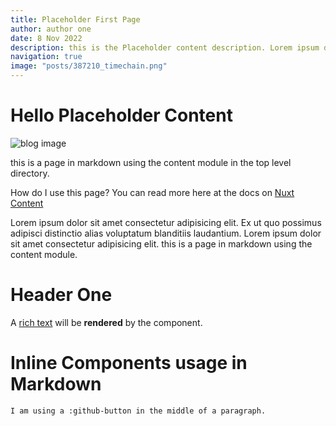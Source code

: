 ```yaml
---
title: Placeholder First Page
author: author one
date: 8 Nov 2022
description: this is the Placeholder content description. Lorem ipsum dolor sit amet consectetur adipisicing elit.
navigation: true
image: "posts/387210_timechain.png"
---
```


# Hello Placeholder Content

![blog image](/posts/387210_timechain.png)

this is a page in markdown using the content module in the top level directory.

How do I use this page? You can read more here at the docs
on [Nuxt Content](https://content.nuxtjs.org/guide/writing/markdown)

Lorem ipsum dolor sit amet consectetur adipisicing elit. Ex ut quo possimus adipisci distinctio alias voluptatum blanditiis laudantium. Lorem ipsum dolor sit amet consectetur adipisicing elit. this is a page in markdown using the content module.

# Header One

A [rich text](/) will be **rendered** by the component.

# Inline Components usage in Markdown

```md
I am using a :github-button in the middle of a paragraph. 
```


